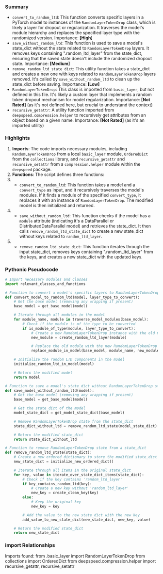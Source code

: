 

### Summary



* `convert_to_random_ltd`: This function converts specific layers in a PyTorch model to instances of the `RandomLayerTokenDrop` class, which is likely a layer for dropout or regularization. It traverses the model's module hierarchy and replaces the specified layer type with the randomized version. Importance: **[High]**
* `save_without_random_ltd`: This function is used to save a model's state_dict without the state related to `RandomLayerTokenDrop` layers. It removes keys containing ".random_ltd_layer" from the state_dict, ensuring that the saved state doesn't include the randomized dropout state. Importance: **[Medium]**
* `remove_random_ltd_state_dict`: This utility function takes a state_dict and creates a new one with keys related to `RandomLayerTokenDrop` layers removed. It's called by `save_without_random_ltd` to clean up the state_dict before saving. Importance: **[Low]**
* `RandomLayerTokenDrop`: This class is imported from `basic_layer`, but not defined in this file. It's likely a custom layer that implements a random token dropout mechanism for model regularization. Importance: **[Not Rated]** (as it's not defined here, but crucial to understand the context)
* `recursive_getattr`: A utility function imported from `deepspeed.compression.helper` to recursively get attributes from an object based on a given name. Importance: **[Not Rated]** (as it's an imported utility)

### Highlights



1. **Imports**: The code imports necessary modules, including `RandomLayerTokenDrop` from a local `basic_layer` module, `OrderedDict` from the `collections` library, and `recursive_getattr` and `recursive_setattr` from a `compression.helper` module within the `deepspeed` package.
2. **Functions**: The script defines three functions:
3.   - `convert_to_random_ltd`: This function takes a model and a `convert_type` as input, and it recursively traverses the model's modules. If it finds a module of the specified `convert_type`, it replaces it with an instance of `RandomLayerTokenDrop`. The modified model is then initialized and returned.
4.   - `save_without_random_ltd`: This function checks if the model has a `module` attribute (indicating it's a DataParallel or DistributedDataParallel model) and retrieves the state_dict. It then calls `remove_random_ltd_state_dict` to create a new state_dict without keys related to `random_ltd_layer`.
5.   - `remove_random_ltd_state_dict`: This function iterates through the input state_dict, removes keys containing ".random_ltd_layer" from the keys, and creates a new state_dict with the updated keys.

### Pythonic Pseudocode

```python
# Import necessary modules and classes
import relevant_classes_and_functions

# Function to convert a model's specific layers to RandomLayerTokenDrop type
def convert_model_to_random_ltd(model, layer_type_to_convert):
    # Get the base model (removing any wrapping if present)
    base_model = get_base_model(model)

    # Iterate through all modules in the model
    for module_name, module in traverse_model_modules(base_model):
        # Check if the module is of the type to be converted
        if is_module_of_type(module, layer_type_to_convert):
            # Create a new RandomLayerTokenDrop instance with the old module
            new_module = create_random_ltd_layer(module)

            # Replace the old module with the new RandomLayerTokenDrop module in the model
            replace_module_in_model(base_model, module_name, new_module)

    # Initialize the random LTD components in the model
    initialize_random_ltd_in_model(model)

    # Return the modified model
    return model

# Function to save a model's state_dict without RandomLayerTokenDrop state
def save_model_without_random_ltd(model):
    # Get the base model (removing any wrapping if present)
    base_model = get_base_model(model)

    # Get the state_dict of the model
    model_state_dict = get_model_state_dict(base_model)

    # Remove RandomLayerTokenDrop state from the state_dict
    state_dict_without_ltd = remove_random_ltd_state(model_state_dict)

    # Return the modified state_dict
    return state_dict_without_ltd

# Function to remove RandomLayerTokenDrop state from a state_dict
def remove_random_ltd_state(state_dict):
    # Create a new ordered dictionary to store the modified state_dict
    new_state_dict = initialize_new_ordered_dict()

    # Iterate through all items in the original state_dict
    for key, value in iterate_over_state_dict_items(state_dict):
        # Check if the key contains 'random_ltd_layer'
        if key_contains_random_ltd(key):
            # Create a new key without 'random_ltd_layer'
            new_key = create_clean_key(key)
        else:
            # Keep the original key
            new_key = key

        # Add the value to the new state_dict with the new key
        add_value_to_new_state_dict(new_state_dict, new_key, value)

    # Return the modified state_dict
    return new_state_dict
```


### import Relationships

Imports found:
from .basic_layer import RandomLayerTokenDrop
from collections import OrderedDict
from deepspeed.compression.helper import recursive_getattr, recursive_setattr